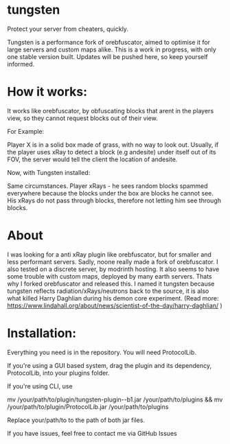 # tungsten

Protect your server from cheaters, quickly.

Tungsten is a performance fork of orebfuscator, aimed to optimise it for large servers and custom maps alike. This is a work in progress, with only one stable version built. Updates will be pushed here, so keep yourself informed.

# How it works:

It works like orebfuscator, by obfuscating blocks that arent in the players view, so they cannot request blocks out of their view. 

For Example:

Player X is in a solid box made of grass, with no way to look out. Usually, if the player uses xRay to detect a block (e.g andesite) under itself out of its FOV, the server would tell the client the location of andesite.

Now, with Tungsten installed:

Same circumstances.
Player xRays - he sees random blocks spammed everywhere because the blocks under the box are blocks he cannot see. His xRays do not pass through blocks, therefore not letting him see through blocks.

# About
I was looking for a anti xRay plugin like orebfuscator, but for smaller and less performant servers. Sadly, noone really made a fork of orebfuscator. I also tested on a discrete server, by modrinth hosting. It also seems to have some trouble with custom maps, deployed by many earth servers. Thats why I forked orebfuscator and released this. I named it tungsten because tungsten reflects radiation/xRays/neutrons back to the source, it is also what killed Harry Daghlian during his demon core experiment. (Read more: https://www.lindahall.org/about/news/scientist-of-the-day/harry-daghlian/ )

# Installation: 

Everything you need is in the repository. You will need ProtocolLib.

If you're using a GUI based system, drag the plugin and its dependency, ProtocolLib, into your plugins folder.

If you're using CLI, use 

mv /your/path/to/plugin/tungsten-plugin--b1.jar /your/path/to/plugins && mv /your/path/to/plugin/ProtocolLib.jar /your/path/to/plugins

Replace your/path/to to the path of both jar files.

If you have issues, feel free to contact me via GitHub Issues
